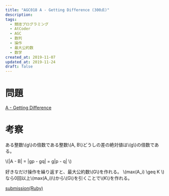 ```yaml
---
title: "AGC018 A - Getting Difference (300点)"
description:
tags:
  - 競技プログラミング
  - AtCoder
  - AGC
  - 数列
  - 操作
  - 最大公約数
  - 数学
created_at: 2019-11-07
updated_at: 2019-11-24
draft: false
---
```


# 問題
[A - Getting Difference](https://atcoder.jp/contests/agc018/tasks/agc018_a)

# 考察

ある整数\\(g\\)の倍数である整数\\(A, B\\)どうしの差の絶対値は\\(g\\)の倍数である。

\\(|A - B| = |gp - gq| = g|p - q| \\)

好きなだけ操作を繰り返すと、最大公約数\\(G\\)を作れる。
\\(max(A_i) \geq K \\)なら0回以上\\(max(A_i)\\)から\\(G\\)を引くことで\\(K\\)を作れる。

[submission(Ruby)](https://atcoder.jp/contests/agc018/submissions/8322393)